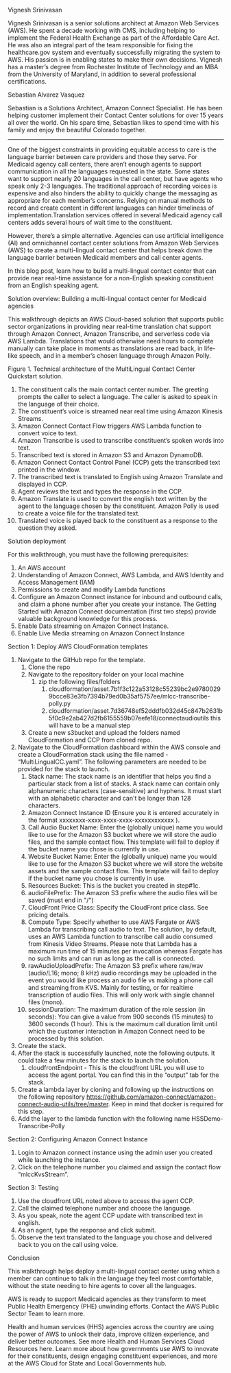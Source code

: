 Vignesh Srinivasan

Vignesh Srinivasan is a senior solutions architect at Amazon Web Services (AWS). He spent a decade working with CMS, including helping to implement the Federal Health Exchange as part of the Affordable Care Act. He was also an integral part of the team responsible for fixing the healthcare.gov system and eventually successfully migrating the system to AWS. His passion is in enabling states to make their own decisions. Vignesh has a master’s degree from Rochester Institute of Technology and an MBA from the University of Maryland, in addition to several professional certifications.

Sebastian Alvarez Vasquez

Sebastian is a Solutions Architect, Amazon Connect Specialist. He has been helping customer implement their Contact Center solutions for over 15 years all over the world. On his spare time, Sebastian likes to spend time with his family and enjoy the beautiful Colorado together.

--------------------------------------------------------------------------------------------------------------------------------------------------
One of the biggest constraints in providing equitable access to care is the language barrier between care providers and those they serve. For Medicaid agency call centers, there aren’t enough agents to support communication in all the languages requested in the state. Some states want to support nearly 20 languages in the call center, but have agents who speak only 2-3 languages. The traditional approach of recording voices is expensive and also hinders the ability to quickly change the messaging as appropriate for each member’s concerns. Relying on manual methods to record and create content in different languages can hinder timeliness of implementation.Translation services offered in several Medicaid agency call centers adds several hours of wait time to the constituent. 
 
However, there’s a simple alternative. Agencies can use artificial intelligence (AI) and omnichannel contact center solutions from Amazon Web Services (AWS) to create a multi-lingual contact center that helps break down the language barrier between Medicaid members and call center agents. 
 
In this blog post, learn how to build a multi-lingual contact center that can provide near real-time assistance for a non-English speaking constituent from an English speaking agent. 

Solution overview: Building a multi-lingual contact center for Medicaid agencies

This walkthrough depicts an AWS Cloud-based solution that supports public sector organizations in providing near real-time translation chat support through Amazon Connect, Amazon Transcribe, and serverless code via AWS Lambda. Translations that would otherwise need hours to complete manually can take place in moments as translations are read back, in life-like speech, and in a member’s chosen language through Amazon Polly.


Figure 1. Technical architecture of the MultiLingual Contact Center Quickstart solution. 


1. The constituent calls the main contact center number. The greeting prompts the caller to select a language. The caller is asked to speak in the language of their choice. 
2. The constituent’s voice is streamed near real time using Amazon Kinesis Streams.
3. Amazon Connect Contact Flow triggers AWS Lambda function to convert voice to text.
4. Amazon Transcribe is used to transcribe constituent’s spoken words into text.
5. Transcribed text is stored in Amazon S3 and Amazon DynamoDB.
6. Amazon Connect Contact Control Panel (CCP) gets the transcribed text printed in the window.
7. The transcribed text is translated to English using Amazon Translate and displayed in CCP. 
8. Agent reviews the text and types the response in the CCP. 
9. Amazon Translate is used to convert the english text written by the agent to the language chosen by the constituent. Amazon Polly is used to create a voice file for the translated text.
10. Translated voice is played back to the constituent as a response to the question they asked.



Solution deployment

For this walkthrough, you must have the following prerequisites: 

1. An AWS account
2. Understanding of Amazon Connect, AWS Lambda, and AWS Identity and Access Management (IAM)
3. Permissions to create and modify Lambda functions
4. Configure an Amazon Connect instance for inbound and outbound calls, and claim a phone number after you create your instance. The Getting Started with Amazon Connect documentation (first two steps) provide valuable background knowledge for this process.
5. Enable Data streaming on Amazon Connect Instance.
6. Enable Live Media streaming on Amazon Connect Instance



 Section 1: Deploy AWS CloudFormation templates

1. Navigate to the GitHub repo for the template.
    1. Clone the repo
    2. Navigate to the repository folder on your local machine
        1.  zip the following files/folders 
            1. cloudformation/asset.7b1f3c122a53128c55239bc2e97800299bcce83e3fb7394b79ed0b35af5757ee/mlcc-transcribe-polly.py
            2. cloudformation/asset.7d36748ef52dddfb032d45c847b2631b5f0c9e2ab427d2fb6155559b07eefe18/connectaudioutils  this will have to be a manual step
    3. Create a new s3bucket and upload the folders named CloudFormation and CCP from cloned repo.
2. Navigate to the CloudFormation dashboard within the AWS console and create a CloudFormation stack using the file named - “MultiLingualCC.yaml”. The following parameters are needed to be provided for the stack to launch.
    1. Stack name: The stack name is an identifier that helps you find a particular stack from a list of stacks. A stack name can contain only alphanumeric characters (case-sensitive) and hyphens. It must start with an alphabetic character and can't be longer than 128 characters.
    2. Amazon Connect Instance ID (Ensure you it is entered accurately in the format xxxxxxxx-xxxx-xxxx-xxxx-xxxxxxxxxxxx ).
    3. Call Audio Bucket Name: Enter the (globally unique) name you would like to use for the Amazon S3 bucket where we will store the audio files, and the sample contact flow. This template will fail to deploy if the bucket name you chose is currently in use. 
    4. Website Bucket Name: Enter the (globally unique) name you would like to use for the Amazon S3 bucket where we will store the website assets and the sample contact flow. This template will fail to deploy if the bucket name you chose is currently in use. 
    5. Resources Bucket: This is the bucket you created in step#1c.
    6. audioFilePrefix: The Amazon S3 prefix where the audio files will be saved (must end in "/")
    7. CloudFront Price Class: Specify the CloudFront price class. See pricing details. 
    8. Compute Type: Specify whether to use AWS Fargate or AWS Lambda for transcribing call audio to text. The solution, by default, uses an AWS Lambda function to transcribe call audio consumed from Kinesis Video Streams. Please note that Lambda has a maximum run time of 15 minutes per invocation whereas Fargate has no such limits and can run as long as the call is connected.
    9. rawAudioUploadPrefix: The Amazon S3 prefix where raw/wav (audio/L16; mono; 8 kHz) audio recordings may be uploaded in the event you would like process an audio file vs making a phone call and streaming from KVS. Mainly for testing, or for realtime transcription of audio files. This will only work with single channel files (mono). 
    10. sessionDuration: The maximum duration of the role session (in seconds): You can give a value from 900 seconds (15 minutes) to 3600 seconds (1 hour). This is the maximum call duration limit until which the customer interaction in Amazon Connect need to be processed by this solution.
3. Create the stack.
4. After the stack is successfully launched, note the following outputs. It could take a few minutes for the stack to launch the solution. 
    1. cloudfrontEndpoint - This is the cloudfront URL you will use to access the agent portal. You can find this in the “output” tab for the stack. 
5. Create a lambda layer by cloning and following up the instructions on the following repository  https://github.com/amazon-connect/amazon-connect-audio-utils/tree/master.  Keep in mind that docker is required for this step.
6. Add the layer to the lambda function with the following name  HSSDemo-Transcribe-Polly




Section 2: Configuring Amazon Connect Instance

1. Login to Amazon connect instance using the admin user you created while launching the instance.
2. Click on the telephone number you claimed and assign the contact flow “mlccKvsStream”.


Section 3: Testing

1. Use the cloudfront URL noted above to access the agent CCP. 
2. Call the claimed telephone number and choose the language.
3. As you speak, note the agent CCP update with transcribed text in english.
4. As an agent, type the response and click submit.
5. Observe the text translated to the language you chose and delivered back to you on the call using voice.

Conclusion


 This walkthrough helps deploy a multi-lingual contact center using which a member can continue to talk in the language they feel most comfortable, without the state needing to hire agents to cover all the languages. 

AWS is ready to support Medicaid agencies as they transform to meet Public Health Emergency (PHE) unwinding efforts. Contact the AWS Public Sector Team to learn more.

Health and human services (HHS) agencies across the country are using the power of AWS to unlock their data, improve citizen experience, and deliver better outcomes. See more Health and Human Services Cloud Resources here. Learn more about how governments use AWS to innovate for their constituents, design engaging constituent experiences, and more at the AWS Cloud for State and Local Governments hub.
